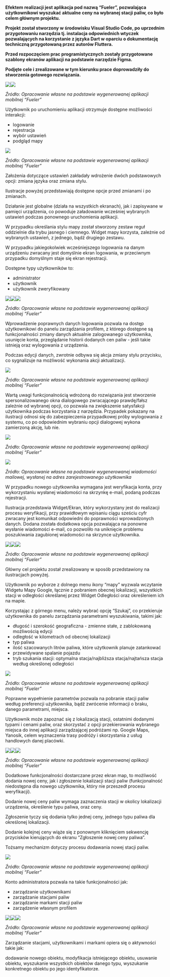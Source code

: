 ﻿
**Efektem realizacji jest aplikacja pod nazwą “Fueler”, pozwalająca użytkownikowi wyszukać aktualne ceny na wybranej stacji paliw, co było celem głównym projektu.** 

**Projekt został stworzony w środowisku Visual Studio Code, po uprzednim przygotowaniu narzędzia tj. instalacja odpowiednich wtyczek pozwalających na korzystanie z języka Dart w oparciu o dokumentację techniczną przygotowaną przez autorów Fluttera.**

**Przed rozpoczęciem prac programistycznych zostały przygotowane szablony ekranów aplikacji na podstawie narzędzie Figma.** 

**Podjęte cele i zrealizowane w tym kierunku prace doprowadziły do stworzenia gotowego rozwiązania.**

![](Aspose.Words.007e6f39-83ad-4bf4-8e63-4139b31334df.001.jpeg)![](Aspose.Words.007e6f39-83ad-4bf4-8e63-4139b31334df.002.jpeg)

*Źródło: Opracowanie własne na podstawie wygenerowanej aplikacji mobilnej “Fueler”* 


Użytkownik po uruchomieniu aplikacji otrzymuje dostępne możliwości interakcji: 

- logowanie 
- rejestracja
- wybór ustawień 
- podgląd mapy


![](Aspose.Words.007e6f39-83ad-4bf4-8e63-4139b31334df.006.jpeg)

*Źródło: Opracowanie własne na podstawie wygenerowanej aplikacji mobilnej “Fueler”* 


Założenia dotyczące ustawień zakładały wdrożenie dwóch podstawowych opcji: zmiana języka oraz zmiana stylu.

Ilustracje powyżej przedstawiają dostępne opcje przed zmianami i po zmianach.

Działanie jest globalne (działa na wszystkich ekranach), jak i zapisywane w pamięci urządzenia, co powoduje załadowanie wcześniej wybranych ustawień podczas ponownego uruchomienia aplikacji. 

W przypadku określania stylu mapy został stworzony zestaw reguł oddzielnie dla trybu jasnego i ciemnego. Widget mapy korzysta, zależnie od wybranych ustawień, z jednego, bądź drugiego zestawu.

W przypadku jakiegokolwiek wcześniejszego logowania na danym urządzeniu zwracany jest domyślnie ekran logowania, w przeciwnym przypadku domyślnym staje się ekran rejestracji. 

Dostępne typy użytkowników to: 

- administrator
- użytkownik 
- użytkownik zweryfikowany


![](Aspose.Words.007e6f39-83ad-4bf4-8e63-4139b31334df.007.jpeg)![](Aspose.Words.007e6f39-83ad-4bf4-8e63-4139b31334df.008.jpeg)![](Aspose.Words.007e6f39-83ad-4bf4-8e63-4139b31334df.009.jpeg)

*Źródło: Opracowanie własne na podstawie wygenerowanej aplikacji mobilnej “Fueler”* 



Wprowadzenie poprawnych danych logowania pozwala na dostęp użytkownikowi do panelu zarządzania profilem, z którego dostępne są funkcjonalności zmiany danych aktualnie zalogowanego użytkownika, usunięcie konta, przeglądanie historii dodanych cen paliw - jeśli takie istnieją oraz wylogowania z urządzenia.

Podczas edycji danych, zwrotnie odbywa się akcja zmiany stylu przycisku, co sygnalizuje na możliwość wykonania akcji aktualizacji.


![](Aspose.Words.007e6f39-83ad-4bf4-8e63-4139b31334df.010.jpeg)

*Źródło: Opracowanie własne na podstawie wygenerowanej aplikacji mobilnej “Fueler”* 


Wartą uwagi funkcjonalnością wdrożoną do rozwiązania jest stworzenie spersonalizowanego okna dialogowego zwracającego prawdę/fałsz zależnie od wybranej opcji, co pozwala na zwiększenie satysfakcji użytkownika podczas korzystania z narzędzia. Przypadek pokazany na ilustracji odnosi się do zabezpieczenia przypadkowej próby wylogowania z systemu, co po odpowiednim wybraniu opcji dialogowej wykona zamierzoną akcję, lub nie. 

![](Aspose.Words.007e6f39-83ad-4bf4-8e63-4139b31334df.011.jpeg)

*Źródło: Opracowanie własne na podstawie wygenerowanej aplikacji mobilnej “Fueler”* 

![](Aspose.Words.007e6f39-83ad-4bf4-8e63-4139b31334df.012.png)

*Źródło: Opracowanie własne na podstawie wygenerowanej wiadomości mailowej, wysłanej na adres zarejestrowanego użytkownika*


W przypadku nowego użytkownika wymagana jest weryfikacja konta, przy wykorzystaniu wysłanej wiadomości na skrzynkę e-mail, podaną podczas rejestracji. 

Ilustracja przedstawia Widget/Ekran, który wykorzystany jest do realizacji procesu weryfikacji, przy prawidłowym wpisaniu ciągu sześciu cyfr zwracany jest komunikat odpowiedni do poprawności wprowadzonych danych. Dodana została dodatkowa opcja pozwalająca na ponowne wysłanie wiadomości e-mail, co pozwoliło na uniknięcie problemu poszukiwania zagubionej wiadomości na skrzynce użytkownika. 

![](Aspose.Words.007e6f39-83ad-4bf4-8e63-4139b31334df.013.jpeg)![](Aspose.Words.007e6f39-83ad-4bf4-8e63-4139b31334df.014.jpeg)![](Aspose.Words.007e6f39-83ad-4bf4-8e63-4139b31334df.015.jpeg)

*Źródło: Opracowanie własne na podstawie wygenerowanej aplikacji mobilnej “Fueler”*






Główny cel projektu został zrealizowany w sposób przedstawiony na ilustracjach powyżej.

Użytkownik po wyborze z dolnego menu ikony “mapy” wyzwala wczytanie Widgetu Mapy Google, łącznie z pobraniem obecnej lokalizacji, wszystkich stacji w odległości określanej przez Widget Odległości oraz określeniem ich na mapie. 

Korzystając z górnego menu, należy wybrać opcję “Szukaj”, co przekieruje użytkownika do panelu zarządzania parametrami wyszukiwania, takimi jak:

- długość i szerokość geograficzna - zmienne stałe, z zablokowaną możliwością edycji 
- odległość w kilometrach od obecnej lokalizacji
- typ paliwa
- ilość szacowanych litrów paliwa, które użytkownik planuje zatankować
- przewidywane spalanie pojazdu
- tryb szukania stacji: optymalna stacja/najbliższa stacja/najtańsza stacja według określonej odległości


![](Aspose.Words.007e6f39-83ad-4bf4-8e63-4139b31334df.016.jpeg)

*Źródło: Opracowanie własne na podstawie wygenerowanej aplikacji mobilnej “Fueler”* 



Poprawne wypełnienie parametrów pozwala na pobranie stacji paliw według preferencji użytkownika, bądź zwrócenie informacji o braku, danego parametrami, miejsca. 

Użytkownik może zapoznać się z lokalizacją stacji, ostatnimi dodanymi typami i cenami paliw, oraz skorzystać z opcji przekierowania wybranego miejsca do innej aplikacji zarządzającej podróżami np. Google Maps, Yanosik, celem wyznaczenia trasy podróży i skorzystania z usług handlowych danej placówki.  

![](Aspose.Words.007e6f39-83ad-4bf4-8e63-4139b31334df.017.jpeg)![](Aspose.Words.007e6f39-83ad-4bf4-8e63-4139b31334df.018.jpeg)![](Aspose.Words.007e6f39-83ad-4bf4-8e63-4139b31334df.019.jpeg)

*Źródło: Opracowanie własne na podstawie wygenerowanej aplikacji mobilnej “Fueler”* 

Dodatkowe funkcjonalności dostarczane przez ekran map, to możliwość dodania nowej ceny, jak i zgłoszenie lokalizacji stacji paliw (funkcjonalność niedostępna dla nowego użytkownika, który nie przeszedł procesu weryfikacji). 

Dodanie nowej ceny paliw wymaga zaznaczenia stacji w okolicy lokalizacji urządzenia, określenie typu paliwa, oraz ceny.

Zgłoszenie tyczy się dodania tylko jednej ceny, jednego typu paliwa dla określonej lokalizacji.

Dodanie kolejnej ceny wiąże się z ponownym kliknięciem sekwencję przycisków kierujących do ekranu “Zgłoszenie nowej ceny paliwa”.

Tożsamy mechanizm dotyczy procesu dodawania nowej stacji paliw.

![](Aspose.Words.007e6f39-83ad-4bf4-8e63-4139b31334df.020.jpeg)

*Źródło: Opracowanie własne na podstawie wygenerowanej aplikacji mobilnej “Fueler”* 

Konto administratora pozwala na takie funkcjonalności jak: 

- zarządzanie użytkownikami
- zarządzanie stacjami paliw
- zarządzanie markami stacji paliw
- zarządzenie własnym profilem











![](Aspose.Words.007e6f39-83ad-4bf4-8e63-4139b31334df.021.jpeg)![](Aspose.Words.007e6f39-83ad-4bf4-8e63-4139b31334df.022.jpeg)![](Aspose.Words.007e6f39-83ad-4bf4-8e63-4139b31334df.023.jpeg)

*Źródło: Opracowanie własne na podstawie wygenerowanej aplikacji mobilnej “Fueler”* 

Zarządzanie stacjami, użytkownikami i markami opiera się o aktywności takie jak:

dodawanie nowego obiektu, modyfikacja istniejącego obiektu, usuwanie obiektu, wyszukanie wszystkich obiektów danego typu, wyszukanie konkretnego obiektu po jego identyfikatorze.
